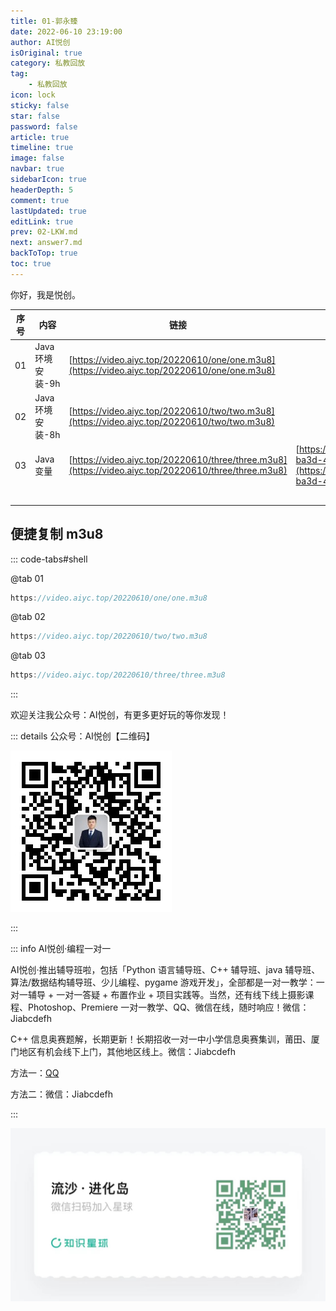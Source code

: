 ```yaml
---
title: 01-郭永臻
date: 2022-06-10 23:19:00
author: AI悦创
isOriginal: true
category: 私教回放
tag:
    - 私教回放
icon: lock
sticky: false
star: false
password: false
article: true
timeline: true
image: false
navbar: true
sidebarIcon: true
headerDepth: 5
comment: true
lastUpdated: true
editLink: true
prev: 02-LKW.md
next: answer7.md
backToTop: true
toc: true
---
```


你好，我是悦创。

| 序号 | 内容             | 链接                                                         | 教案                                                         |
| ---- | ---------------- | ------------------------------------------------------------ | ------------------------------------------------------------ |
| 01   | Java 环境安装-9h | [https://video.aiyc.top/20220610/one/one.m3u8](https://video.aiyc.top/20220610/one/one.m3u8) |                                                              |
| 02   | Java 环境安装-8h | [https://video.aiyc.top/20220610/two/two.m3u8](https://video.aiyc.top/20220610/two/two.m3u8) |                                                              |
| 03   | Java 变量        | [https://video.aiyc.top/20220610/three/three.m3u8](https://video.aiyc.top/20220610/three/three.m3u8) | [https://www.yuque.com/docs/share/da8457d5-ba3d-4e67-91af-57b1d0e1418e?#](https://www.yuque.com/docs/share/da8457d5-ba3d-4e67-91af-57b1d0e1418e?#) |
|      |                  |                                                              |                                                              |
|      |                  |                                                              |                                                              |
|      |                  |                                                              |                                                              |
|      |                  |                                                              |                                                              |
|      |                  |                                                              |                                                              |



## 便捷复制 m3u8

::: code-tabs#shell

@tab 01

```java
https://video.aiyc.top/20220610/one/one.m3u8
```

@tab 02

```java
https://video.aiyc.top/20220610/two/two.m3u8
```

@tab 03

```java
https://video.aiyc.top/20220610/three/three.m3u8
```

:::

欢迎关注我公众号：AI悦创，有更多更好玩的等你发现！

::: details 公众号：AI悦创【二维码】

![](/gzh.jpg)

:::

::: info AI悦创·编程一对一

AI悦创·推出辅导班啦，包括「Python 语言辅导班、C++ 辅导班、java 辅导班、算法/数据结构辅导班、少儿编程、pygame 游戏开发」，全部都是一对一教学：一对一辅导 + 一对一答疑 + 布置作业 + 项目实践等。当然，还有线下线上摄影课程、Photoshop、Premiere 一对一教学、QQ、微信在线，随时响应！微信：Jiabcdefh

C++ 信息奥赛题解，长期更新！长期招收一对一中小学信息奥赛集训，莆田、厦门地区有机会线下上门，其他地区线上。微信：Jiabcdefh

方法一：[QQ](http://wpa.qq.com/msgrd?v=3&uin=1432803776&site=qq&menu=yes)

方法二：微信：Jiabcdefh

:::

![](/zsxq.jpg)













